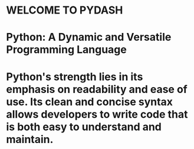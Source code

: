 # WELCOME TO PYDASH

# Python: A Dynamic and Versatile Programming Language

# Python's strength lies in its emphasis on readability and ease of use. Its clean and concise syntax allows developers to write code that is both easy to understand and maintain. 
